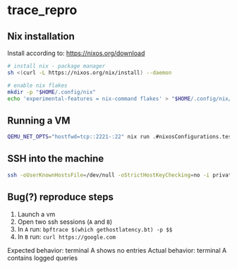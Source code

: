 # trace_repro

## Nix installation

Install according to: https://nixos.org/download

```bash
# install nix - package manager
sh <(curl -L https://nixos.org/nix/install) --daemon

# enable nix flakes
mkdir -p "$HOME/.config/nix"
echo 'experimental-features = nix-command flakes' > "$HOME/.config/nix/nix.conf"
```

## Running a VM

```bash
QEMU_NET_OPTS="hostfwd=tcp::2221-:22" nix run .#nixosConfigurations.test.config.system.build.vm
```

## SSH into the machine

```bash
ssh -oUserKnownHostsFile=/dev/null -oStrictHostKeyChecking=no -i private_key.pem root@localhost -p 2221
```

## Bug(?) reproduce steps

1. Launch a vm
2. Open two ssh sessions (`A` and `B`)
3. In `A` run: `bpftrace $(which gethostlatency.bt) -p $$`
4. In `B` run:  `curl https://google.com`

Expected behavior: terminal A shows no entries
Actual behavior: terminal A contains logged queries 
